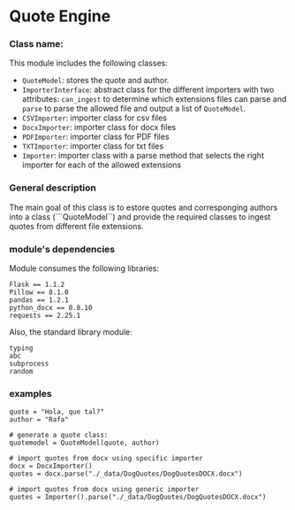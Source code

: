 # Quote Engine

### Class name: 
This module includes the following classes:

 * ```QuoteModel```: stores the quote and author.
 * ```ImporterInterface```: abstract class for the different importers with two attributes: ``can_ingest`` to determine which extensions files can parse and ``parse`` to parse the allowed file and output a list of ``QuoteModel``.
 * ```CSVImporter```: importer class for csv files
 * ```DocxImporter```: importer class for docx files
 * ```PDFImporter```: importer class for PDF files
 * ```TXTImporter```: importer class for txt files
 * ```Importer```: importer class with a parse method that selects the right importer for each of the allowed extensions
 

### General description
The main goal of this class is to estore quotes and corresponging authors into a class (```QuoteModel``) and provide the required classes to ingest quotes from different file extensions.

### module's dependencies
Module consumes the following libraries: 
```
Flask == 1.1.2
Pillow == 8.1.0
pandas == 1.2.1
python_docx == 0.8.10
requests == 2.25.1
```
Also, the standard library module: 
```
typing
abc
subprocess
random
```

### examples
```
quote = "Hola, que tal?"
author = "Rafa"

# generate a quote class:
quotemodel = QuoteModel(quote, author)

# import quotes from docx using specific importer
docx = DocxImporter()
quotes = docx.parse("./_data/DogQuotes/DogQuotesDOCX.docx")

# import quotes from docx using generic importer
quotes = Importer().parse("./_data/DogQuotes/DogQuotesDOCX.docx")
```